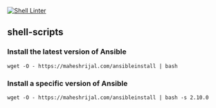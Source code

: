 [![Shell Linter](https://github.com/maheshrijal/shell-scripts/actions/workflows/shell-check.yml/badge.svg?branch=main)](https://github.com/maheshrijal/shell-scripts/actions/workflows/shell-check.yml)

## shell-scripts

### Install the latest version of Ansible

```
wget -O - https://maheshrijal.com/ansibleinstall | bash
```

### Install a specific version of Ansible

```
wget -O - https://maheshrijal.com/ansibleinstall | bash -s 2.10.0
```
